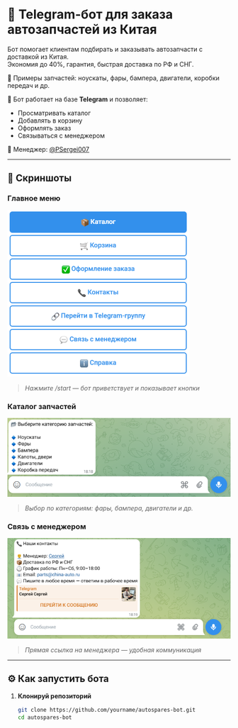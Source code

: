 # 🚗 Telegram-бот для заказа автозапчастей из Китая

Бот помогает клиентам подбирать и заказывать автозапчасти с доставкой из Китая.  
Экономия до 40%, гарантия, быстрая доставка по РФ и СНГ.

🔧 Примеры запчастей: ноускаты, фары, бампера, двигатели, коробки передач и др.

🤖 Бот работает на базе **Telegram** и позволяет:
- Просматривать каталог
- Добавлять в корзину
- Оформлять заказ
- Связываться с менеджером

📩 Менеджер: [@PSergei007](https://t.me/PSergei007)

---

## 📸 Скриншоты

### Главное меню
![Главное меню](screenshots/main_menu.png)

> *Нажмите /start — бот приветствует и показывает кнопки*

### Каталог запчастей
![Каталог](screenshots/catalog.png)

> *Выбор по категориям: фары, бампера, двигатели и др.*

### Связь с менеджером
![Менеджер](screenshots/manager.png)

> *Прямая ссылка на менеджера — удобная коммуникация*

---

## ⚙️ Как запустить бота

1. **Клонируй репозиторий**
   ```bash
   git clone https://github.com/yourname/autospares-bot.git
   cd autospares-bot